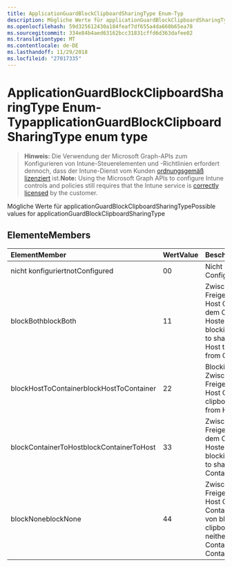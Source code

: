 ```yaml
---
title: ApplicationGuardBlockClipboardSharingType Enum-Typ
description: Mögliche Werte für applicationGuardBlockClipboardSharingType
ms.openlocfilehash: 59d325612430a184feaf7df655a4da660b65ea78
ms.sourcegitcommit: 334e84b4aed63162bcc31831cffd6d363dafee02
ms.translationtype: MT
ms.contentlocale: de-DE
ms.lasthandoff: 11/29/2018
ms.locfileid: "27017335"
---
```

# <a name="applicationguardblockclipboardsharingtype-enum-type"></a><span data-ttu-id="3c9f9-103">ApplicationGuardBlockClipboardSharingType Enum-Typ</span><span class="sxs-lookup"><span data-stu-id="3c9f9-103">applicationGuardBlockClipboardSharingType enum type</span></span>

> <span data-ttu-id="3c9f9-104">**Hinweis:** Die Verwendung der Microsoft Graph-APIs zum Konfigurieren von Intune-Steuerelementen und -Richtlinien erfordert dennoch, dass der Intune-Dienst vom Kunden [ordnungsgemäß lizenziert](https://go.microsoft.com/fwlink/?linkid=839381) ist.</span><span class="sxs-lookup"><span data-stu-id="3c9f9-104">**Note:** Using the Microsoft Graph APIs to configure Intune controls and policies still requires that the Intune service is [correctly licensed](https://go.microsoft.com/fwlink/?linkid=839381) by the customer.</span></span>

<span data-ttu-id="3c9f9-105">Mögliche Werte für applicationGuardBlockClipboardSharingType</span><span class="sxs-lookup"><span data-stu-id="3c9f9-105">Possible values for applicationGuardBlockClipboardSharingType</span></span>
## <a name="members"></a><span data-ttu-id="3c9f9-106">Elemente</span><span class="sxs-lookup"><span data-stu-id="3c9f9-106">Members</span></span>
|<span data-ttu-id="3c9f9-107">Element</span><span class="sxs-lookup"><span data-stu-id="3c9f9-107">Member</span></span>|<span data-ttu-id="3c9f9-108">Wert</span><span class="sxs-lookup"><span data-stu-id="3c9f9-108">Value</span></span>|<span data-ttu-id="3c9f9-109">Beschreibung</span><span class="sxs-lookup"><span data-stu-id="3c9f9-109">Description</span></span>|
|:---|:---|:---|
|<span data-ttu-id="3c9f9-110">nicht konfiguriert</span><span class="sxs-lookup"><span data-stu-id="3c9f9-110">notConfigured</span></span>|<span data-ttu-id="3c9f9-111">0</span><span class="sxs-lookup"><span data-stu-id="3c9f9-111">0</span></span>|<span data-ttu-id="3c9f9-112">Nicht konfiguriert</span><span class="sxs-lookup"><span data-stu-id="3c9f9-112">Not Configured</span></span>|
|<span data-ttu-id="3c9f9-113">blockBoth</span><span class="sxs-lookup"><span data-stu-id="3c9f9-113">blockBoth</span></span>|<span data-ttu-id="3c9f9-114">1</span><span class="sxs-lookup"><span data-stu-id="3c9f9-114">1</span></span>|<span data-ttu-id="3c9f9-115">Zwischenablage zum Freigeben von Daten aus Host Container und aus dem Container zum Hosten von blockieren</span><span class="sxs-lookup"><span data-stu-id="3c9f9-115">Block clipboard to share data both from Host to Container and from Container to Host</span></span>|
|<span data-ttu-id="3c9f9-116">blockHostToContainer</span><span class="sxs-lookup"><span data-stu-id="3c9f9-116">blockHostToContainer</span></span>|<span data-ttu-id="3c9f9-117">2</span><span class="sxs-lookup"><span data-stu-id="3c9f9-117">2</span></span>|<span data-ttu-id="3c9f9-118">Blockieren der Zwischenablage zum Freigeben von Daten vom Host Container</span><span class="sxs-lookup"><span data-stu-id="3c9f9-118">Block clipboard to share data from Host to Container</span></span>|
|<span data-ttu-id="3c9f9-119">blockContainerToHost</span><span class="sxs-lookup"><span data-stu-id="3c9f9-119">blockContainerToHost</span></span>|<span data-ttu-id="3c9f9-120">3</span><span class="sxs-lookup"><span data-stu-id="3c9f9-120">3</span></span>|<span data-ttu-id="3c9f9-121">Zwischenablage zum Freigeben von Daten aus dem Container zum Hosten von blockieren</span><span class="sxs-lookup"><span data-stu-id="3c9f9-121">Block clipboard to share data from Container to Host</span></span>|
|<span data-ttu-id="3c9f9-122">blockNone</span><span class="sxs-lookup"><span data-stu-id="3c9f9-122">blockNone</span></span>|<span data-ttu-id="3c9f9-123">4</span><span class="sxs-lookup"><span data-stu-id="3c9f9-123">4</span></span>|<span data-ttu-id="3c9f9-124">Zwischenablage zum Freigeben von Daten vom Host Container weder aus Container zum Hosten von blockieren</span><span class="sxs-lookup"><span data-stu-id="3c9f9-124">Block clipboard to share data neither from Host to Container nor from Container to Host</span></span>|



